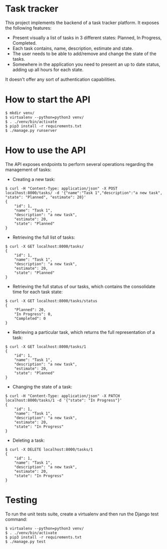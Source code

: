 # Task tracker

This project implements the backend of a task tracker platform. It exposes the following features:

* Present visually a list of tasks in 3 different states: Planned, In Progress, Completed.
* Each task contains, name, description, estimate and state.
* The user needs to be able to add/remove and change the state of the tasks.
* Somewhere in the application you need to present an up to date status, adding up all hours for each state.

It doesn't offer any sort of authentication capabilities.

# How to start the API

```shell
$ mkdir venv/
$ virtualenv --python=python3 venv/
$ . ./venv/bin/activate
$ pip3 install -r requirements.txt
$ ./manage.py runserver
```

# How to use the API

The API exposes endpoints to perform several operations regarding the management of tasks:

- Creating a new task:

```shell
$ curl -H "Content-Type: application/json" -X POST localhost:8000/tasks/ -d '{"name":"Task 1","description":"a new task", "state": "Planned", "estimate": 20}'
{
    "id": 1,
    "name": "Task 1",
    "description": "a new task",
    "estimate": 20,
    "state": "Planned"
}
```

- Retrieving the full list of tasks:

```shell
$ curl -X GET localhost:8000/tasks/
{
    "id": 1,
    "name": "Task 1",
    "description": "a new task",
    "estimate": 20,
    "state": "Planned"
}
```

- Retrieving the full status of our tasks, which contains the consolidate time for each task state:

```shell
$ curl -X GET localhost:8000/tasks/status
{
    "Planned": 20,
    "In Progress": 0,
    "Completed": 0
}
```

- Retrieving a particular task, which returns the full representation of a task:

```shell
$ curl -X GET localhost:8000/tasks/1
{
    "id": 1,
    "name": "Task 1",
    "description": "a new task",
    "estimate": 20,
    "state": "Planned"
}
```

- Changing the state of a task:

```shell
$ curl -H "Content-Type: application/json" -X PATCH localhost:8000/tasks/1 -d '{"state": "In Progress"}'
{
    "id": 1,
    "name": "Task 1",
    "description": "a new task",
    "estimate": 20,
    "state": "In Progress"
}
```

- Deleting a task:

```shell
$ curl -X DELETE localhost:8000/tasks/1
{
    "id": 1,
    "name": "Task 1",
    "description": "a new task",
    "estimate": 20,
    "state": "In Progress"
}
```

# Testing

To run the unit tests suite, create a virtualenv and then run the Django test command:

```shell
$ virtualenv --python=python3 venv/
$ . ./venv/bin/activate
$ pip3 install -r requirements.txt
$ ./manage.py test
```
